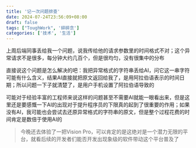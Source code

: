 ```yaml
---
title: '记一次问题排查'
date: 2024-07-24T23:56:09+08:00
draft: false
tags: ["ToughWork", '碎碎念']
categories: ['技术', '生活']
---
```


上周后端同事丢给我一个问题，说我传给他的请求参数里的时间格式不对；这个异常请求不是很多，每分钟大约几百个，但是很均匀，没有很集中的分布

直接说这个问题是怎么解决的吧：我把异常格式的字符串丢给AI，问它这一串字符可能有什么含义，结果AI直接就把原文返回给我了，是用阿拉伯语表示的时间日期；所以问题一下子就清楚了，是用户手机设置了阿拉伯语导致的

可能对于经验丰富的工程师来说这样的问题甚至不需要AI就能一眼看出来，但是这里还是要感慨一下AI的出现对于提升程序员的下限真的起到了很重要的作用；如果没有AI，我可能也会尝试去还原异常格式的字符串的原文，但是整个过程花费的时间肯定是数倍于使用AI的

> 今晚还去体验了一把Vision Pro，可以肯定的是这绝对是一个潜力无限的平台，就看后续的开发者们能否开发出现象级的软件带动这个平台普及了